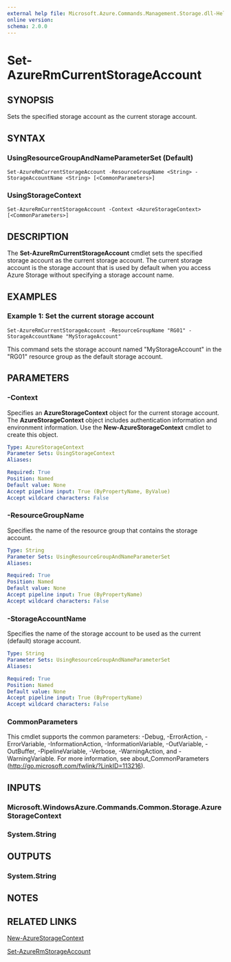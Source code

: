 ```yaml
---
external help file: Microsoft.Azure.Commands.Management.Storage.dll-Help.xml
online version:
schema: 2.0.0
---
```


# Set-AzureRmCurrentStorageAccount

## SYNOPSIS
Sets the specified storage account as the current storage account.

## SYNTAX

### UsingResourceGroupAndNameParameterSet (Default)
```
Set-AzureRmCurrentStorageAccount -ResourceGroupName <String> -StorageAccountName <String> [<CommonParameters>]
```

### UsingStorageContext
```
Set-AzureRmCurrentStorageAccount -Context <AzureStorageContext> [<CommonParameters>]
```

## DESCRIPTION
The **Set-AzureRmCurrentStorageAccount** cmdlet sets the specified storage account as the current storage account.
The current storage account is the storage account that is used by default when you access Azure Storage without specifying a storage account name.

## EXAMPLES

### Example 1: Set the current storage account
```
Set-AzureRmCurrentStorageAccount -ResourceGroupName "RG01" -StorageAccountName "MyStorageAccount"
```

This command sets the storage account named "MyStorageAccount" in the "RG01" resource group as the default storage account.

## PARAMETERS

### -Context
Specifies an **AzureStorageContext** object for the current storage account.
The **AzureStorageContext** object includes authentication information and environment information.
Use the **New-AzureStorageContext** cmdlet to create this object.

```yaml
Type: AzureStorageContext
Parameter Sets: UsingStorageContext
Aliases:

Required: True
Position: Named
Default value: None
Accept pipeline input: True (ByPropertyName, ByValue)
Accept wildcard characters: False
```

### -ResourceGroupName
Specifies the name of the resource group that contains the storage account.

```yaml
Type: String
Parameter Sets: UsingResourceGroupAndNameParameterSet
Aliases:

Required: True
Position: Named
Default value: None
Accept pipeline input: True (ByPropertyName)
Accept wildcard characters: False
```

### -StorageAccountName
Specifies the name of the storage account to be used as the current (default) storage account.

```yaml
Type: String
Parameter Sets: UsingResourceGroupAndNameParameterSet
Aliases:

Required: True
Position: Named
Default value: None
Accept pipeline input: True (ByPropertyName)
Accept wildcard characters: False
```

### CommonParameters
This cmdlet supports the common parameters: -Debug, -ErrorAction, -ErrorVariable, -InformationAction, -InformationVariable, -OutVariable, -OutBuffer, -PipelineVariable, -Verbose, -WarningAction, and -WarningVariable. For more information, see about_CommonParameters (<http://go.microsoft.com/fwlink/?LinkID=113216>).

## INPUTS

### Microsoft.WindowsAzure.Commands.Common.Storage.AzureStorageContext
### System.String

## OUTPUTS

### System.String

## NOTES

## RELATED LINKS

[New-AzureStorageContext](https://docs.microsoft.com/powershell/module/azure.storage/new-azurestoragecontext)

[Set-AzureRmStorageAccount](./Set-AzureRmStorageAccount.md)
